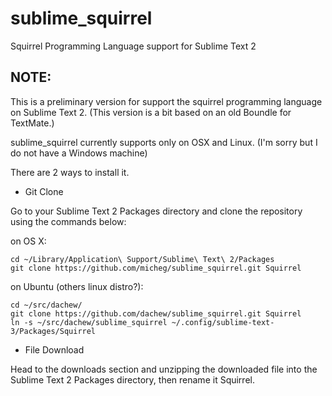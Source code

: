 sublime_squirrel
================

Squirrel Programming Language support for Sublime Text 2

NOTE:
-----

This is a preliminary version for support the squirrel programming language on Sublime Text 2.
(This version is a bit based on an old Boundle for TextMate.)

sublime_squirrel currently supports only on OSX and Linux. (I'm sorry but I do not have a Windows machine)

There are 2 ways to install it.

* Git Clone

Go to your Sublime Text 2 Packages directory and clone the repository using the commands below:

on OS X:

    cd ~/Library/Application\ Support/Sublime\ Text\ 2/Packages
    git clone https://github.com/micheg/sublime_squirrel.git Squirrel

on Ubuntu (others linux distro?):

    cd ~/src/dachew/
    git clone https://github.com/dachew/sublime_squirrel.git Squirrel
    ln -s ~/src/dachew/sublime_squirrel ~/.config/sublime-text-3/Packages/Squirrel

* File Download

Head to the downloads section and unzipping the downloaded file into the Sublime Text 2 Packages directory, then rename it Squirrel.

